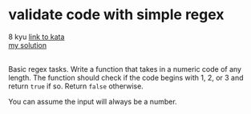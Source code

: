 # validate code with simple regex
8 kyu
[link to kata](https://www.codewars.com/kata/56a25ba95df27b7743000016/train/javascript)
<br/>
[my solution]('./kata.js')
<br/>
<br/>
<p>Basic regex tasks. Write a function that takes in a numeric code of any length. The function should check if the code begins with 1, 2, or 3 and return <code>true</code> if so. Return <code>false</code> otherwise. </p>
<p>You can assume the input will always be a number.</p>

